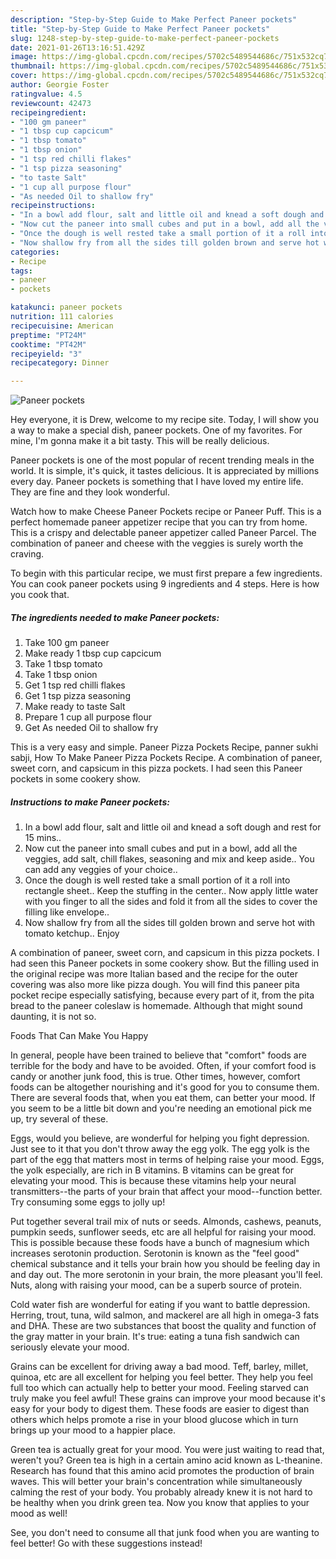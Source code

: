 ```yaml
---
description: "Step-by-Step Guide to Make Perfect Paneer pockets"
title: "Step-by-Step Guide to Make Perfect Paneer pockets"
slug: 1248-step-by-step-guide-to-make-perfect-paneer-pockets
date: 2021-01-26T13:16:51.429Z
image: https://img-global.cpcdn.com/recipes/5702c5489544686c/751x532cq70/paneer-pockets-recipe-main-photo.jpg
thumbnail: https://img-global.cpcdn.com/recipes/5702c5489544686c/751x532cq70/paneer-pockets-recipe-main-photo.jpg
cover: https://img-global.cpcdn.com/recipes/5702c5489544686c/751x532cq70/paneer-pockets-recipe-main-photo.jpg
author: Georgie Foster
ratingvalue: 4.5
reviewcount: 42473
recipeingredient:
- "100 gm paneer"
- "1 tbsp cup capcicum"
- "1 tbsp tomato"
- "1 tbsp onion"
- "1 tsp red chilli flakes"
- "1 tsp pizza seasoning"
- "to taste Salt"
- "1 cup all purpose flour"
- "As needed Oil to shallow fry"
recipeinstructions:
- "In a bowl add flour, salt and little oil and knead a soft dough and rest for 15 mins.."
- "Now cut the paneer into small cubes and put in a bowl, add all the veggies, add salt, chill flakes, seasoning and mix and keep aside.. You can add any veggies of your choice.."
- "Once the dough is well rested take a small portion of it a roll into rectangle sheet.. Keep the stuffing in the center.. Now apply little water with you finger to all the sides and fold it from all the sides to cover the filling like envelope.."
- "Now shallow fry from all the sides till golden brown and serve hot with tomato ketchup.. Enjoy"
categories:
- Recipe
tags:
- paneer
- pockets

katakunci: paneer pockets 
nutrition: 111 calories
recipecuisine: American
preptime: "PT24M"
cooktime: "PT42M"
recipeyield: "3"
recipecategory: Dinner

---
```



![Paneer pockets](https://img-global.cpcdn.com/recipes/5702c5489544686c/751x532cq70/paneer-pockets-recipe-main-photo.jpg)

Hey everyone, it is Drew, welcome to my recipe site. Today, I will show you a way to make a special dish, paneer pockets. One of my favorites. For mine, I'm gonna make it a bit tasty. This will be really delicious.

Paneer pockets is one of the most popular of recent trending meals in the world. It is simple, it's quick, it tastes delicious. It is appreciated by millions every day. Paneer pockets is something that I have loved my entire life. They are fine and they look wonderful.

Watch how to make Cheese Paneer Pockets recipe or Paneer Puff. This is a perfect homemade paneer appetizer recipe that you can try from home. This is a crispy and delectable paneer appetizer called Paneer Parcel. The combination of paneer and cheese with the veggies is surely worth the craving.


To begin with this particular recipe, we must first prepare a few ingredients. You can cook paneer pockets using 9 ingredients and 4 steps. Here is how you cook that.

<!--inarticleads1-->

##### The ingredients needed to make Paneer pockets:

1. Take 100 gm paneer
1. Make ready 1 tbsp cup capcicum
1. Take 1 tbsp tomato
1. Take 1 tbsp onion
1. Get 1 tsp red chilli flakes
1. Get 1 tsp pizza seasoning
1. Make ready to taste Salt
1. Prepare 1 cup all purpose flour
1. Get As needed Oil to shallow fry


This is a very easy and simple. Paneer Pizza Pockets Recipe, panner sukhi sabji, How To Make Paneer Pizza Pockets Recipe. A combination of paneer, sweet corn, and capsicum in this pizza pockets. I had seen this Paneer pockets in some cookery show. 

<!--inarticleads2-->

##### Instructions to make Paneer pockets:

1. In a bowl add flour, salt and little oil and knead a soft dough and rest for 15 mins..
1. Now cut the paneer into small cubes and put in a bowl, add all the veggies, add salt, chill flakes, seasoning and mix and keep aside.. You can add any veggies of your choice..
1. Once the dough is well rested take a small portion of it a roll into rectangle sheet.. Keep the stuffing in the center.. Now apply little water with you finger to all the sides and fold it from all the sides to cover the filling like envelope..
1. Now shallow fry from all the sides till golden brown and serve hot with tomato ketchup.. Enjoy


A combination of paneer, sweet corn, and capsicum in this pizza pockets. I had seen this Paneer pockets in some cookery show. But the filling used in the original recipe was more Italian based and the recipe for the outer covering was also more like pizza dough. You will find this paneer pita pocket recipe especially satisfying, because every part of it, from the pita bread to the paneer coleslaw is homemade. Although that might sound daunting, it is not so. 

Foods That Can Make You Happy


In general, people have been trained to believe that "comfort" foods are terrible for the body and have to be avoided. Often, if your comfort food is candy or another junk food, this is true. Other times, however, comfort foods can be altogether nourishing and it's good for you to consume them. There are several foods that, when you eat them, can better your mood. If you seem to be a little bit down and you're needing an emotional pick me up, try several of these.

Eggs, would you believe, are wonderful for helping you fight depression. Just see to it that you don't throw away the egg yolk. The egg yolk is the part of the egg that matters most in terms of helping raise your mood. Eggs, the yolk especially, are rich in B vitamins. B vitamins can be great for elevating your mood. This is because these vitamins help your neural transmitters--the parts of your brain that affect your mood--function better. Try consuming some eggs to jolly up!

Put together several trail mix of nuts or seeds. Almonds, cashews, peanuts, pumpkin seeds, sunflower seeds, etc are all helpful for raising your mood. This is possible because these foods have a bunch of magnesium which increases serotonin production. Serotonin is known as the "feel good" chemical substance and it tells your brain how you should be feeling day in and day out. The more serotonin in your brain, the more pleasant you'll feel. Nuts, along with raising your mood, can be a superb source of protein.

Cold water fish are wonderful for eating if you want to battle depression. Herring, trout, tuna, wild salmon, and mackerel are all high in omega-3 fats and DHA. These are two substances that boost the quality and function of the gray matter in your brain. It's true: eating a tuna fish sandwich can seriously elevate your mood. 

Grains can be excellent for driving away a bad mood. Teff, barley, millet, quinoa, etc are all excellent for helping you feel better. They help you feel full too which can actually help to better your mood. Feeling starved can truly make you feel awful! These grains can improve your mood because it's easy for your body to digest them. These foods are easier to digest than others which helps promote a rise in your blood glucose which in turn brings up your mood to a happier place.

Green tea is actually great for your mood. You were just waiting to read that, weren't you? Green tea is high in a certain amino acid known as L-theanine. Research has found that this amino acid promotes the production of brain waves. This will better your brain's concentration while simultaneously calming the rest of your body. You probably already knew it is not hard to be healthy when you drink green tea. Now you know that applies to your mood as well!

See, you don't need to consume all that junk food when you are wanting to feel better! Go  with  these suggestions  instead!

